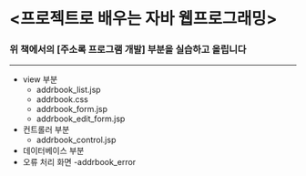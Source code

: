 
# <프로젝트로 배우는 자바 웹프로그래밍>

### 위 책에서의 [주소록 프로그램 개발] 부분을 실습하고 올립니다
---
+ view 부분
  - addrbook_list.jsp
  - addrbook.css
  - addrbook_form.jsp
  - addrbook_edit_form.jsp
+ 컨트롤러 부분
  - addrbook_control.jsp
+ 데이터베이스 부분
+ 오류 처리 화면
  -addrbook_error
